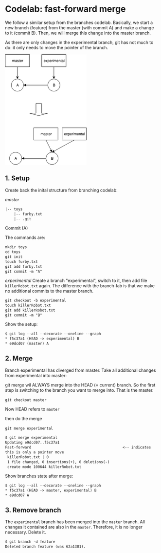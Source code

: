 # Codelab: fast-forward merge

We follow a similar setup from the branches codelab. Basically, we start a new branch (feature) from the master (with commit A)
and make a change to it (commit B). Then, we will merge this change into the master branch.

As there are only changes in the experimental branch, git has not much to do: it only needs to move the pointer
of the branch.

![simple merge](git-simple-merge.png "Simple merge with fast forward")


## 1. Setup
Create back the inital structure from branching codelab:

*master*
```
|-- toys
    |-- furby.txt
    |-- .git  
```

Commit (A)

The commands are:
```
mkdir toys
cd toys
git init
touch furby.txt
git add furby.txt
git commit -m "A" 
```

*experimental*
Create a branch "experimental", switch to it, then add file `killerRobot.txt` again.
The difference with the branch-lab is that we make no additional commits to the master branch.

```
git checkout -b experimental
touch killerRobot.txt
git add killerRobot.txt
git commit -m "B" 
```

Show the setup:

```
$ git log --all --decorate --oneline --graph
* f5c37a1 (HEAD -> experimental) B
* e9dcd07 (master) A

```

## 2. Merge

Branch experimental has diverged from master. Take all additional changes from experimental into master:

git merge wil ALWAYS merge into the HEAD (= current) branch. So the first step is switching to the branch you
want to merge into. That is the master.

`git checkout master`

Now HEAD refers to `master`

then do the merge

`git merge experimental`

```
$ git merge experimental
Updating e9dcd07..f5c37a1
Fast-forward                                          <-- indicates this is only a pointer move
 killerRobot.txt | 0
 1 file changed, 0 insertions(+), 0 deletions(-)
 create mode 100644 killerRobot.txt

```

Show branches state after merge:

```
$ git log --all --decorate --oneline --graph
* f5c37a1 (HEAD -> master, experimental) B
* e9dcd07 A

```

## 3. Remove branch

The `experimental` branch has been merged into the `master` branch. All changes it contained are also 
in the `master`. Therefore, it is no longer necessary. Delete it.

```
$ git branch -d feature
Deleted branch feature (was 62a1301).
```